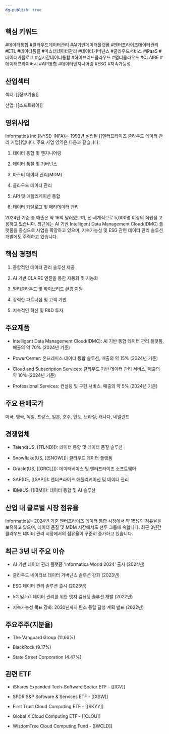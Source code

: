 ```yaml
---
dg-publish: true
---
```

## 핵심 키워드

#데이터통합 #클라우드데이터관리 #AI기반데이터플랫폼 #엔터프라이즈데이터관리 #ETL #데이터품질 #마스터데이터관리 #데이터거버넌스 #클라우드서비스 #iPaaS #데이터카탈로그 #실시간데이터통합 #하이브리드클라우드 #멀티클라우드 #CLAIRE #데이터프라이버시 #API통합 #데이터엔지니어링 #ESG #지속가능성

## 산업섹터

섹터: [[정보기술]]

산업: [[소프트웨어]]

## 영위사업

Informatica Inc.(NYSE: INFA)는 1993년 설립된 [[엔터프라이즈 클라우드 데이터 관리 기업]]입니다. 주요 사업 영역은 다음과 같습니다:

1. 데이터 통합 및 엔지니어링
    
2. 데이터 품질 및 거버넌스
    
3. 마스터 데이터 관리(MDM)
    
4. 클라우드 데이터 관리
    
5. API 및 애플리케이션 통합
    
6. 데이터 카탈로그 및 메타데이터 관리
    

2024년 기준 총 매출은 약 16억 달러였으며, 전 세계적으로 5,000명 이상의 직원을 고용하고 있습니다. 최근에는 AI 기반 Intelligent Data Management Cloud(IDMC) 플랫폼을 중심으로 사업을 확장하고 있으며, 지속가능성 및 ESG 관련 데이터 관리 솔루션 개발에도 주력하고 있습니다.

## 핵심 경쟁력

1. 종합적인 데이터 관리 솔루션 제공
    
2. AI 기반 CLAIRE 엔진을 통한 자동화 및 지능화
    
3. 멀티클라우드 및 하이브리드 환경 지원
    
4. 강력한 파트너십 및 고객 기반
    
5. 지속적인 혁신 및 R&D 투자
    

## 주요제품

- Intelligent Data Management Cloud(IDMC): AI 기반 통합 데이터 관리 플랫폼, 매출의 약 70% (2024년 기준)
    
- PowerCenter: 온프레미스 데이터 통합 솔루션, 매출의 약 15% (2024년 기준)
    
- Cloud and Subscription Services: 클라우드 기반 데이터 관리 서비스, 매출의 약 10% (2024년 기준)
    
- Professional Services: 컨설팅 및 구현 서비스, 매출의 약 5% (2024년 기준)
    

## 주요 판매국가

미국, 영국, 독일, 프랑스, 일본, 호주, 인도, 브라질, 캐나다, 네덜란드

## 경쟁업체

- Talend(US, [[TLND]]): 데이터 통합 및 데이터 품질 솔루션
    
- Snowflake(US, [[SNOW]]): 클라우드 데이터 플랫폼
    
- Oracle(US, [[ORCL]]): 데이터베이스 및 엔터프라이즈 소프트웨어
    
- SAP(DE, [[SAP]]): 엔터프라이즈 애플리케이션 및 데이터 관리
    
- IBM(US, [[IBM]]): 데이터 통합 및 AI 솔루션
    

## 산업 내 글로벌 시장 점유율

Informatica는 2024년 기준 엔터프라이즈 데이터 통합 시장에서 약 15%의 점유율을 보유하고 있으며, 데이터 품질 및 MDM 시장에서도 선두 그룹에 속합니다. 최근 3년간 클라우드 데이터 관리 시장에서의 점유율이 꾸준히 증가하고 있습니다.

## 최근 3년 내 주요 이슈

- AI 기반 데이터 관리 플랫폼 'Informatica World 2024' 출시 (2024년)
    
- 클라우드 네이티브 데이터 거버넌스 솔루션 강화 (2023년)
    
- ESG 데이터 관리 솔루션 출시 (2023년)
    
- 5G 및 IoT 데이터 관리를 위한 엣지 컴퓨팅 솔루션 개발 (2022년)
    
- 지속가능성 목표 강화: 2030년까지 탄소 중립 달성 계획 발표 (2022년)
    

## 주요주주(지분율)

- The Vanguard Group (11.66%)
    
- BlackRock (9.17%)
    
- State Street Corporation (4.47%)
    

## 관련 ETF

- iShares Expanded Tech-Software Sector ETF - [[IGV]]
    
- SPDR S&P Software & Services ETF - [[XSW]]
    
- First Trust Cloud Computing ETF - [[SKYY]]
    
- Global X Cloud Computing ETF - [[CLOU]]
    
- WisdomTree Cloud Computing Fund - [[WCLD]]